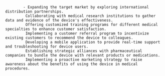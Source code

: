 			- Expanding the target market by exploring international distribution partnerships.
			 Collaborating with medical research institutions to gather data and evidence of the device's effectiveness.
			 Offering customized training programs for different medical specialties to enhance customer satisfaction.
			 Implementing a customer referral program to incentivize existing customers to recommend the device to colleagues.
			 Developing a mobile application to provide real-time support and troubleshooting for device users.
			 Establishing strategic alliances with pharmaceutical companies to bundle the device with relevant products or medications.
			 Implementing a proactive marketing strategy to raise awareness about the benefits of using the device in medical procedures.




